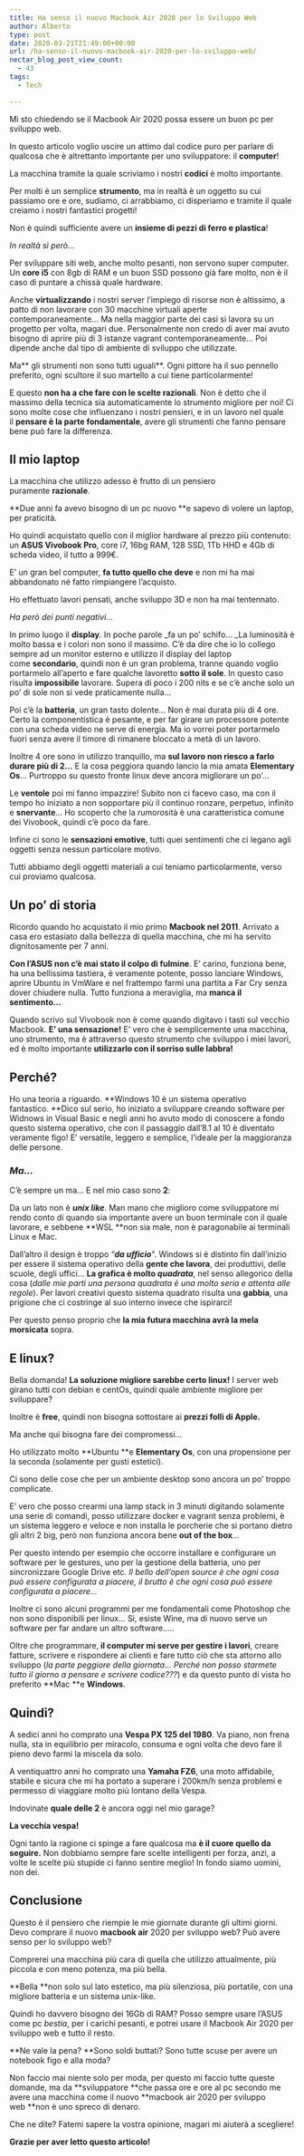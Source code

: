 ```yaml
---
title: Ha senso il nuovo Macbook Air 2020 per lo Sviluppo Web
author: Alberto
type: post
date: 2020-03-21T21:49:00+00:00
url: /ha-senso-il-nuovo-macbook-air-2020-per-lo-sviluppo-web/
nectar_blog_post_view_count:
  - 43
tags:
  - Tech

---
```

Mi sto chiedendo se il Macbook Air 2020 possa essere un buon pc per sviluppo web.

In questo articolo voglio uscire un attimo dal codice puro per parlare di qualcosa che è altrettanto importante per uno sviluppatore: il&nbsp;**computer**!

La macchina tramite la quale scriviamo i nostri&nbsp;**codici**&nbsp;è molto importante.

Per molti è un semplice&nbsp;**strumento**, ma in realtà è un oggetto su cui passiamo ore e ore, sudiamo, ci arrabbiamo, ci disperiamo e tramite il quale creiamo i nostri fantastici&nbsp;progetti!

Non è quindi sufficiente avere un&nbsp;**insieme di pezzi di ferro e plastica**!

_In realtà sì però…_

Per sviluppare siti web, anche molto pesanti, non servono super computer. Un&nbsp;**core i5**&nbsp;con 8gb di RAM e un buon SSD possono già fare molto, non è il caso di puntare a chissà quale hardware.

Anche&nbsp;**virtualizzando**&nbsp;i nostri server l’impiego di risorse non è altissimo, a patto di non lavorare con 30 macchine virtuali aperte contemporaneamente… Ma nella maggior parte dei casi si lavora su un progetto per volta, magari due. Personalmente non credo di aver mai avuto bisogno di aprire più di 3 istanze vagrant contemporaneamente… Poi dipende anche dal tipo di ambiente di sviluppo che utilizzate.

Ma**&nbsp;gli strumenti non sono tutti uguali**. Ogni pittore ha il suo pennello preferito, ogni scultore il suo martello a cui tiene particolarmente!

E questo&nbsp;**non ha a che fare con le scelte razionali**. Non è detto che il massimo della tecnica sia automaticamente lo strumento migliore per noi! Ci sono molte cose che influenzano i nostri pensieri, e in un lavoro nel quale il&nbsp;**pensare è la parte fondamentale**, avere gli strumenti che fanno pensare bene può fare la differenza.

## Il mio laptop

La macchina che utilizzo adesso è frutto di un pensiero puramente&nbsp;**razionale**.

**Due anni fa avevo bisogno di un pc nuovo&nbsp;**e sapevo di volere un laptop, per praticità.

Ho quindi acquistato quello con il miglior hardware al prezzo più contenuto: un&nbsp;**ASUS Vivobook Pro**, core i7, 16bg RAM, 128 SSD, 1Tb HHD e 4Gb di scheda video, il tutto a 999€.

E’ un gran bel computer,&nbsp;**fa tutto quello che deve**&nbsp;e non mi ha mai abbandonato né fatto rimpiangere l’acquisto.

Ho effettuato lavori pensati, anche sviluppo 3D e non ha mai tentennato.

_Ha però dei punti negativi…_

In primo luogo il&nbsp;**display**. In poche parole&nbsp;_fa un po’ schifo…&nbsp;_La luminosità è molto bassa e i colori non sono il massimo. C’è da dire che io lo collego sempre ad un monitor esterno e utilizzo il display del laptop come&nbsp;**secondario**, quindi non è un gran problema, tranne quando voglio portarmelo all’aperto e fare qualche lavoretto&nbsp;**sotto il sole**. In questo caso risulta&nbsp;**impossibile**&nbsp;lavorare. Supera di poco i 200 nits e se c’è anche solo un po’ di sole non si vede praticamente nulla…

Poi c’è la&nbsp;**batteria**, un gran tasto dolente… Non è mai durata più di 4 ore. Certo la componentistica è pesante, e per far girare un processore potente con una scheda video ne serve di energia. Ma io vorrei poter portarmelo fuori senza avere il timore di rimanere bloccato a metà di un lavoro.

Inoltre 4 ore sono in utilizzo tranquillo, ma&nbsp;**sul lavoro non riesco a farlo durare più di 2…**&nbsp;E la cosa peggiora quando lancio la mia amata&nbsp;**Elementary Os**… Purtroppo su questo fronte linux deve ancora migliorare un po’…

Le&nbsp;**ventole**&nbsp;poi mi fanno impazzire! Subito non ci facevo caso, ma con il tempo ho iniziato a non sopportare più il continuo ronzare, perpetuo, infinito e&nbsp;**snervante**… Ho scoperto che la rumorosità è una caratteristica comune dei Vivobook, quindi c’è poco da fare.

Infine ci sono le&nbsp;**sensazioni emotive**, tutti quei sentimenti che ci legano agli oggetti senza nessun particolare motivo.

Tutti abbiamo degli oggetti materiali a cui teniamo particolarmente, verso cui proviamo qualcosa.

## Un po’ di storia

Ricordo quando ho acquistato il mio primo&nbsp;**Macbook nel 2011**. Arrivato a casa ero estasiato dalla bellezza di quella macchina, che mi ha servito dignitosamente per 7 anni.

**Con l’ASUS non c’è mai stato il colpo di fulmine**. E’ carino, funziona bene, ha una bellissima tastiera, è veramente potente, posso lanciare Windows, aprire Ubuntu in VmWare e nel frattempo farmi una partita a Far Cry senza dover chiudere nulla. Tutto funziona a meraviglia, ma&nbsp;**manca il sentimento…**

Quando scrivo sul Vivobook non è come quando digitavo i tasti sul vecchio Macbook.&nbsp;**E’ una sensazione!**&nbsp;E’ vero che è semplicemente una macchina, uno strumento, ma è attraverso questo strumento che sviluppo i miei lavori, ed è molto importante&nbsp;**utilizzarlo con il sorriso sulle labbra!**

## Perché?

Ho una teoria a riguardo.&nbsp;**Windows 10 è un sistema operativo fantastico.&nbsp;**Dico sul serio, ho iniziato a sviluppare creando software per Widnows in Visual Basic e negli anni ho avuto modo di conoscere a fondo questo sistema operativo, che con il passaggio dall’8.1 al 10 è diventato veramente figo! E’ versatile, leggero e semplice, l’ideale per la maggioranza delle persone.

### _Ma…_

C’è sempre un ma… E nel mio caso sono&nbsp;**2**:

Da un lato non è&nbsp;_**unix like**_. Man mano che miglioro come sviluppatore mi rendo conto di quando sia importante avere un buon terminale con il quale lavorare, e sebbene&nbsp;**WSL&nbsp;**non sia male, non è paragonabile ai terminali Linux e Mac.

Dall’altro il design è troppo “_**da ufficio**_“. Windows si è distinto fin dall’inizio per essere il sistema operativo della&nbsp;**gente che lavora**, dei produttivi, delle scuole, degli uffici…&nbsp;**La grafica è molto&nbsp;_quadrata_**, nel senso allegorico della cosa (_dalle mie parti una persona quadrata è una molto seria e attenta alle regole_). Per lavori creativi questo sistema quadrato risulta una&nbsp;**gabbia**, una prigione che ci costringe al suo interno invece che ispirarci!

Per questo penso proprio che&nbsp;**la mia futura macchina avrà la mela morsicata**&nbsp;sopra.

## E linux?

Bella domanda!&nbsp;**La soluzione migliore sarebbe certo linux!**&nbsp;I server web girano tutti con debian e centOs, quindi quale ambiente migliore per sviluppare?

Inoltre è&nbsp;**free**, quindi non bisogna sottostare ai&nbsp;**prezzi folli di Apple.**

Ma anche qui bisogna fare dei compromessi…

Ho utilizzato molto&nbsp;**Ubuntu&nbsp;**e&nbsp;**Elementary Os**, con una propensione per la seconda (solamente per gusti estetici).

Ci sono delle cose che per un ambiente desktop sono ancora un po’ troppo complicate.

E’ vero che posso crearmi una lamp stack in 3 minuti digitando solamente una serie di comandi, posso utilizzare docker e vagrant senza problemi, è un sistema leggero e veloce e non installa le porcherie che si portano dietro gli altri 2 big, però non funziona ancora bene&nbsp;**out of the box**…

Per questo intendo per esempio che occorre installare e configurare un software per le gestures, uno per la gestione della batteria, uno per sincronizzare Google Drive etc.&nbsp;_Il bello dell’open source è che ogni cosa può essere configurata a piacere, il brutto è che ogni cosa può essere configurata a piacere…_

Inoltre ci sono alcuni programmi per me fondamentali come Photoshop che non sono disponibili per linux… Si, esiste Wine, ma di nuovo serve un software per far andare un altro software…..

Oltre che programmare,**&nbsp;il computer mi serve per gestire i lavori**, creare fatture, scrivere e rispondere ai clienti e fare tutto ciò che sta attorno allo sviluppo (_la parte peggiore della giornata_…&nbsp;_Perché non posso starmete tutto il giorno a pensare e scrivere codice???_) e da questo punto di vista ho preferito&nbsp;**Mac&nbsp;**e&nbsp;**Windows**.

## Quindi?

A sedici anni ho comprato una&nbsp;**Vespa PX 125 del 1980**. Va piano, non frena nulla, sta in equilibrio per miracolo, consuma e ogni volta che devo fare il pieno devo farmi la miscela da solo.

A ventiquattro anni ho comprato una&nbsp;**Yamaha FZ6**, una moto affidabile, stabile e sicura che mi ha portato a superare i 200km/h senza problemi e permesso di viaggiare molto più lontano della Vespa.

Indovinate&nbsp;**quale delle 2**&nbsp;è ancora oggi nel mio garage?

**La vecchia vespa!**

Ogni tanto la ragione ci spinge a fare qualcosa ma&nbsp;**è il cuore quello da seguire.**&nbsp;Non dobbiamo sempre fare scelte intelligenti per forza, anzi, a volte le scelte più stupide ci fanno sentire meglio! In fondo siamo uomini, non dei.

## Conclusione

Questo è il pensiero che riempie le mie giornate durante gli ultimi giorni. Devo comprare il nuovo&nbsp;**macbook air**&nbsp;2020 per sviluppo web? Può avere senso per lo sviluppo web?

Comprerei una macchina più cara di quella che utilizzo attualmente, più piccola e con meno potenza, ma più bella.

**Bella&nbsp;**non solo sul lato estetico, ma più silenziosa, più portatile, con una migliore batteria e un sistema unix-like.

Quindi ho davvero bisogno dei 16Gb di RAM? Posso sempre usare l’ASUS come pc&nbsp;_bestia_, per i carichi pesanti, e potrei usare il Macbook Air 2020 per sviluppo web e tutto il resto.

**Ne vale la pena?&nbsp;**Sono soldi buttati? Sono tutte scuse per avere un notebook figo e alla moda?

Non faccio mai niente solo per moda, per questo mi faccio tutte queste domande, ma da&nbsp;**sviluppatore&nbsp;**che passa ore e ore al pc secondo me avere una macchina come il nuovo&nbsp;**macbook air 2020 per sviluppo web&nbsp;**non è uno spreco di denaro.

Che ne dite? Fatemi sapere la vostra opinione, magari mi aiuterà a scegliere!

**Grazie per aver letto questo articolo!**